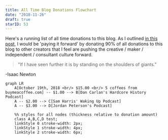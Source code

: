 ```yaml
---
title: All Time Blog Donations Flowchart
date: "2018-11-26"
draft: true
starID: 53
---
```


Here's a running list of all time donations to this blog. As I outlined [in this post](), I would be 'paying it forward' by donating 90% of all donations to this blog to other creators that I feel are pushing the creative / maker / independent / consultant culture forward.

> "If I have seen further it is by standing on the shoulders of giants." 

-Isaac Newton

```mermaid
graph LR
    A[October 19th, 2018 <br/> $15.00 <br/> 5 coffees from buymeacoffee.com] -- $1.00 --> B[Dan Carlan's Hardcore History Podcast]
    A -- $2.00 --> C[Sam Harris' Waking Up Podcast]
    A -- $3.00 --> D[Jordan Peterson's Podcast]
    
    %% styles for all nodes (thickness relative to donation amount)
    class A,B,C,D test;
    linkStyle 0 stroke-width: 2px;
    linkStyle 1 stroke-width: 4px;
    linkStyle 2 stroke-width: 6px;    
```